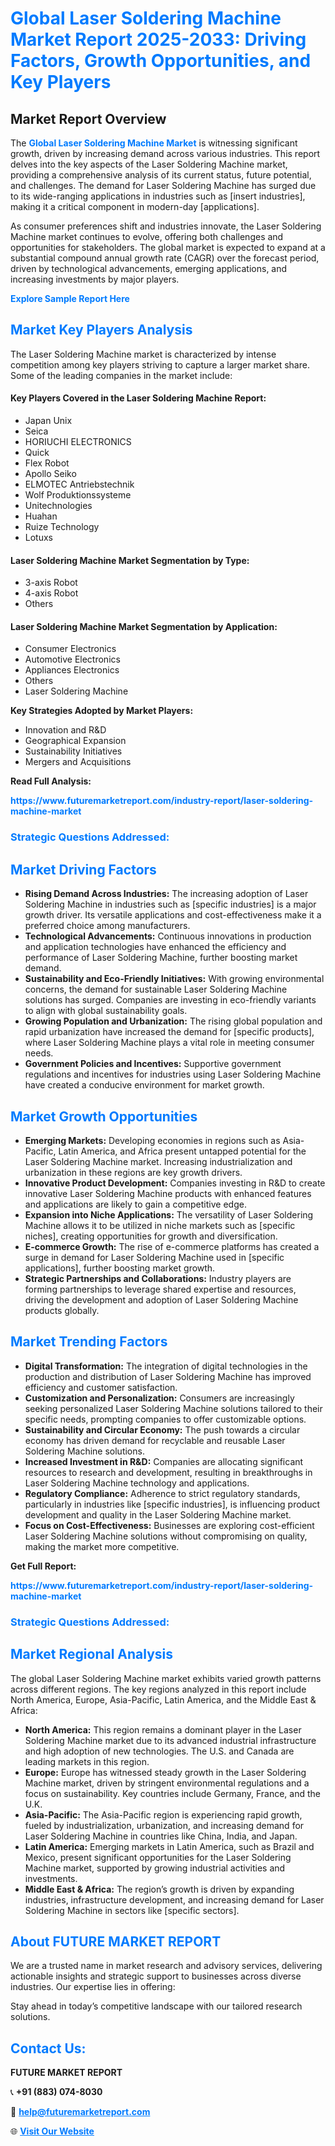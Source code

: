 <h1 style="color: #007BFF;">Global Laser Soldering Machine Market Report 2025-2033: Driving Factors, Growth Opportunities, and Key Players</h1>

<section id="overview">
<h2>Market Report Overview</h2>
<p>The <a href="https://www.futuremarketreport.com/industry-report/laser-soldering-machine-market" style="color: #007BFF; text-decoration: none;"><strong>Global Laser Soldering Machine Market</strong></a> is witnessing significant growth, driven by increasing demand across various industries. This report delves into the key aspects of the Laser Soldering Machine market, providing a comprehensive analysis of its current status, future potential, and challenges. The demand for Laser Soldering Machine has surged due to its wide-ranging applications in industries such as [insert industries], making it a critical component in modern-day [applications].</p>
<p>As consumer preferences shift and industries innovate, the Laser Soldering Machine market continues to evolve, offering both challenges and opportunities for stakeholders. The global market is expected to expand at a substantial compound annual growth rate (CAGR) over the forecast period, driven by technological advancements, emerging applications, and increasing investments by major players.</p>
</section>

<section id="overview">
<p><a href="https://www.futuremarketreport.com/request-sample/reportId=127920" style="color: #007BFF; text-decoration: none;"><strong>Explore Sample Report Here</strong></a></p>
</section>

<section id="key-players">
<h2 style="color: #007BFF;">Market Key Players Analysis</h2>
<p>The Laser Soldering Machine market is characterized by intense competition among key players striving to capture a larger market share. Some of the leading companies in the market include:</p>
<h4>Key Players Covered in the Laser Soldering Machine Report:</h4>
<ul><li>Japan Unix</li><li>Seica</li><li>HORIUCHI ELECTRONICS</li><li>Quick</li><li>Flex Robot</li><li>Apollo Seiko</li><li>ELMOTEC Antriebstechnik</li><li>Wolf Produktionssysteme</li><li>Unitechnologies</li><li>Huahan</li><li>Ruize Technology</li><li>Lotuxs</li></ul>
<h4>Laser Soldering Machine Market Segmentation by Type:</h4>
<ul><li>3-axis Robot</li><li>4-axis Robot</li><li>Others</li></ul>

<h4>Laser Soldering Machine Market Segmentation by Application:</h4>
<ul><li>Consumer Electronics</li><li>Automotive Electronics</li><li>Appliances Electronics</li><li>Others</li><li>Laser Soldering Machine</li></ul>
<p><strong>Key Strategies Adopted by Market Players:</strong></p>
<ul>
<li>Innovation and R&D</li>
<li>Geographical Expansion</li>
<li>Sustainability Initiatives</li>
<li>Mergers and Acquisitions</li>
</ul>
</section>

<section>
<p><strong>Read Full Analysis: </strong></p><a href="https://www.futuremarketreport.com/industry-report/laser-soldering-machine-market" style="color: #007BFF; text-decoration: none;"><strong>https://www.futuremarketreport.com/industry-report/laser-soldering-machine-market</strong></a>
<h3 style="color: #007BFF;">Strategic Questions Addressed:</h3>
</section>

<section id="driving-factors">
<h2 style="color: #007BFF;">Market Driving Factors</h2>
<ul>
<li><strong>Rising Demand Across Industries:</strong> The increasing adoption of Laser Soldering Machine in industries such as [specific industries] is a major growth driver. Its versatile applications and cost-effectiveness make it a preferred choice among manufacturers.</li>
<li><strong>Technological Advancements:</strong> Continuous innovations in production and application technologies have enhanced the efficiency and performance of Laser Soldering Machine, further boosting market demand.</li>
<li><strong>Sustainability and Eco-Friendly Initiatives:</strong> With growing environmental concerns, the demand for sustainable Laser Soldering Machine solutions has surged. Companies are investing in eco-friendly variants to align with global sustainability goals.</li>
<li><strong>Growing Population and Urbanization:</strong> The rising global population and rapid urbanization have increased the demand for [specific products], where Laser Soldering Machine plays a vital role in meeting consumer needs.</li>
<li><strong>Government Policies and Incentives:</strong> Supportive government regulations and incentives for industries using Laser Soldering Machine have created a conducive environment for market growth.</li>
</ul>
</section>

<section id="growth-opportunities">
<h2 style="color: #007BFF;">Market Growth Opportunities</h2>
<ul>
<li><strong>Emerging Markets:</strong> Developing economies in regions such as Asia-Pacific, Latin America, and Africa present untapped potential for the Laser Soldering Machine market. Increasing industrialization and urbanization in these regions are key growth drivers.</li>
<li><strong>Innovative Product Development:</strong> Companies investing in R&D to create innovative Laser Soldering Machine products with enhanced features and applications are likely to gain a competitive edge.</li>
<li><strong>Expansion into Niche Applications:</strong> The versatility of Laser Soldering Machine allows it to be utilized in niche markets such as [specific niches], creating opportunities for growth and diversification.</li>
<li><strong>E-commerce Growth:</strong> The rise of e-commerce platforms has created a surge in demand for Laser Soldering Machine used in [specific applications], further boosting market growth.</li>
<li><strong>Strategic Partnerships and Collaborations:</strong> Industry players are forming partnerships to leverage shared expertise and resources, driving the development and adoption of Laser Soldering Machine products globally.</li>
</ul>
</section>

<section id="trending-factors">
<h2 style="color: #007BFF;">Market Trending Factors</h2>
<ul>
<li><strong>Digital Transformation:</strong> The integration of digital technologies in the production and distribution of Laser Soldering Machine has improved efficiency and customer satisfaction.</li>
<li><strong>Customization and Personalization:</strong> Consumers are increasingly seeking personalized Laser Soldering Machine solutions tailored to their specific needs, prompting companies to offer customizable options.</li>
<li><strong>Sustainability and Circular Economy:</strong> The push towards a circular economy has driven demand for recyclable and reusable Laser Soldering Machine solutions.</li>
<li><strong>Increased Investment in R&D:</strong> Companies are allocating significant resources to research and development, resulting in breakthroughs in Laser Soldering Machine technology and applications.</li>
<li><strong>Regulatory Compliance:</strong> Adherence to strict regulatory standards, particularly in industries like [specific industries], is influencing product development and quality in the Laser Soldering Machine market.</li>
<li><strong>Focus on Cost-Effectiveness:</strong> Businesses are exploring cost-efficient Laser Soldering Machine solutions without compromising on quality, making the market more competitive.</li>
</ul>
</section>

<section>
<p><strong>Get Full Report: </strong></p><a href="https://www.futuremarketreport.com/industry-report/laser-soldering-machine-market" style="color: #007BFF; text-decoration: none;"><strong>https://www.futuremarketreport.com/industry-report/laser-soldering-machine-market</strong></a>
<h3 style="color: #007BFF;">Strategic Questions Addressed:</h3>
</section>


<section id="regional-analysis">
<h2 style="color: #007BFF;">Market Regional Analysis</h2>
<p>The global Laser Soldering Machine market exhibits varied growth patterns across different regions. The key regions analyzed in this report include North America, Europe, Asia-Pacific, Latin America, and the Middle East & Africa:</p>
<ul>
<li><strong>North America:</strong> This region remains a dominant player in the Laser Soldering Machine market due to its advanced industrial infrastructure and high adoption of new technologies. The U.S. and Canada are leading markets in this region.</li>
<li><strong>Europe:</strong> Europe has witnessed steady growth in the Laser Soldering Machine market, driven by stringent environmental regulations and a focus on sustainability. Key countries include Germany, France, and the U.K.</li>
<li><strong>Asia-Pacific:</strong> The Asia-Pacific region is experiencing rapid growth, fueled by industrialization, urbanization, and increasing demand for Laser Soldering Machine in countries like China, India, and Japan.</li>
<li><strong>Latin America:</strong> Emerging markets in Latin America, such as Brazil and Mexico, present significant opportunities for the Laser Soldering Machine market, supported by growing industrial activities and investments.</li>
<li><strong>Middle East & Africa:</strong> The region’s growth is driven by expanding industries, infrastructure development, and increasing demand for Laser Soldering Machine in sectors like [specific sectors].</li>
</ul>
</section>

<footer>
<h2 style="color: #007BFF;">About FUTURE MARKET REPORT</h2>
<p>We are a trusted name in market research and advisory services, delivering actionable insights and strategic support to businesses across diverse industries. Our expertise lies in offering:</p>

<p>Stay ahead in today’s competitive landscape with our tailored research solutions.</p>

<h2 style="color: #007BFF;">Contact Us:</h2>
<p><strong>FUTURE MARKET REPORT</strong></p>
<p>📞 <strong>+91 (883) 074-8030</strong></p>
<p>📧 <strong><a href="mailto:help@futuremarketreport.com" style="color: #007BFF;">help@futuremarketreport.com</a></strong></p>
<p>🌐 <strong><a href="https://www.futuremarketreport.com/" style="color: #007BFF;">Visit Our Website</a></strong></p>
</footer>